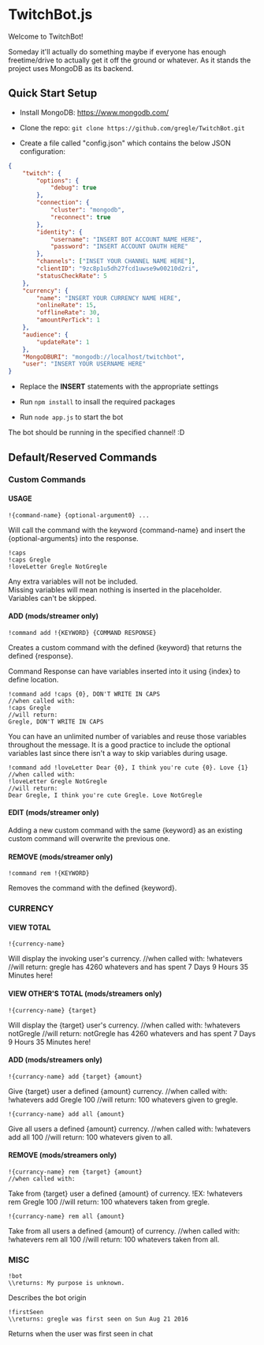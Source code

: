 # TwitchBot.js

Welcome to TwitchBot!

Someday it'll actually do something maybe if everyone has enough freetime/drive to actually get it off the ground or whatever. As it stands the project uses MongoDB as its backend.

## Quick Start Setup

* Install MongoDB: https://www.mongodb.com/

* Clone the repo: `git clone https://github.com/gregle/TwitchBot.git`

* Create a file called "config.json" which contains the below JSON configuration:

```json
{	
	"twitch": {
		"options": { 
			"debug": true 
		},
		"connection": {
			"cluster": "mongodb",
			"reconnect": true
		},
		"identity": {
			"username": "INSERT BOT ACCOUNT NAME HERE",
			"password": "INSERT ACCOUNT OAUTH HERE"
		}, 
		"channels": ["INSET YOUR CHANNEL NAME HERE"],
		"clientID": "9zc8p1u5dh27fcd1uwse9w00210d2ri",
        "statusCheckRate": 5
    },
    "currency": {
        "name": "INSERT YOUR CURRENCY NAME HERE",
        "onlineRate": 15,
        "offlineRate": 30,
        "amountPerTick": 1
    },
    "audience": {
        "updateRate": 1
    },
    "MongoDBURI": "mongodb://localhost/twitchbot",
	"user": "INSERT YOUR USERNAME HERE"
}
```
* Replace the **INSERT** statements with the appropriate settings

* Run `npm install` to insall the required packages

* Run `node app.js` to start the bot

The bot should be running in the specified channel! :D

## Default/Reserved Commands

### Custom Commands

#### USAGE
	!{command-name} {optional-argument0} ...
Will call the command with the keyword {command-name} and insert the {optional-arguments} into the response.

	!caps
	!caps Gregle
	!loveLetter Gregle NotGregle

Any extra variables will not be included.  
Missing variables will mean nothing is inserted in the   placeholder.  
Variables can't be skipped.  

#### ADD (mods/streamer only)
	!command add !{KEYWORD} {COMMAND RESPONSE}	
Creates a custom command with the defined {keyword} that returns the defined {response}.

Command Response can have variables inserted into it using {index} to define location.

	!command add !caps {0}, DON'T WRITE IN CAPS 
	//when called with:
	!caps Gregle 
	//will return:
	Gregle, DON'T WRITE IN CAPS 

You can have an unlimited number of variables and reuse those variables throughout the message. It is a good practice to include the optional variables last since there isn't a way to skip variables during usage.

	!command add !loveLetter Dear {0}, I think you're cute {0}. Love {1} 
	//when called with:
	!loveLetter Gregle NotGregle 
	//will return:
	Dear Gregle, I think you're cute Gregle. Love NotGregle

#### EDIT (mods/streamer only)
Adding a new custom command with the same {keyword} as an existing custom command will overwrite the previous one.

#### REMOVE (mods/streamer only)
	!command rem !{KEYWORD}
Removes the command with the defined {keyword}.

### CURRENCY

#### VIEW TOTAL
	!{currency-name}
Will display the invoking user's currency.
	//when called with:
	!whatevers
	//will return:
	gregle has 4260 whatevers and has spent 7 Days 9 Hours 35 Minutes here!

#### VIEW OTHER'S TOTAL (mods/streamers only)
	!{currency-name} {target}
Will display the {target} user's currency.
	//when called with:
	!whatevers notGregle
	//will return:
	notGregle has 4260 whatevers and has spent 7 Days 9 Hours 35 Minutes here!

#### ADD (mods/streamers only)
	!{currancy-name} add {target} {amount}
Give {target} user a defined {amount} currency.
	//when called with:
	!whatevers add Gregle 100
	//will return:
	100 whatevers given to gregle.

	!{currancy-name} add all {amount}
Give all users a defined {amount} currency.
	//when called with:
	!whatevers add all 100
	//will return:
	100 whatevers given to all.

#### REMOVE (mods/streamers only)
	!{currancy-name} rem {target} {amount}
	//when called with:
Take from {target} user a defined {amount} of currency.
	!EX: !whatevers rem Gregle 100
	//will return:
	100 whatevers taken from gregle.

	!{currancy-name} rem all {amount}
Take from all users a defined {amount} of currency.
	//when called with:
	!whatevers rem all 100
	//will return:
	100 whatevers taken from all.

### MISC
	!bot
	\\returns: My purpose is unknown.  

Describes the bot origin

	!firstSeen
	\\returns: gregle was first seen on Sun Aug 21 2016

Returns when the user was first seen in chat
